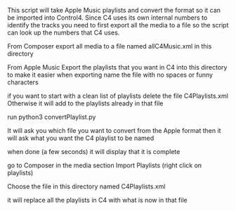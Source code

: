 
This script will take Apple Music playlists and convert the format so it can be 
imported into Control4.  Since C4 uses its own internal numbers to identify the tracks
you need to first export all the media to a file so the script can look up the numbers
that C4 uses.

From Composer export all media to a file named allC4Music.xml in this directory

From Apple Music Export the playlists that you want in C4 into this directory
to make it easier when exporting name the file with no spaces or funny characters

if you want to start with a clean list of playlists delete the file C4Playlists.xml
Otherwise it will add to the playlists already in that file

run python3 convertPlaylist.py

It will ask you which file you want to convert from the Apple format
then it will ask what you want the C4 playlist to be named

when done (a few seconds) it will display that it is complete 

go to Composer in the media section Import Playlists (right click on playlists) 

Choose the file in this directory named C4Playlists.xml

it will replace all the playlists in C4 with what is now in that file

